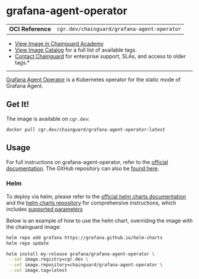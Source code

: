 <!--monopod:start-->
# grafana-agent-operator
| | |
| - | - |
| **OCI Reference** | `cgr.dev/chainguard/grafana-agent-operator` |


* [View Image in Chainguard Academy](https://edu.chainguard.dev/chainguard/chainguard-images/reference/grafana-agent-operator/overview/)
* [View Image Catalog](https://console.enforce.dev/images/catalog) for a full list of available tags.
* [Contact Chainguard](https://www.chainguard.dev/chainguard-images) for enterprise support, SLAs, and access to older tags.*

---
<!--monopod:end-->

<!--overview:start-->
[Grafana Agent Operator](https://grafana.com/docs/agent/latest/operator/) is a Kubernetes operator for the static mode of Grafana Agent.
<!--overview:end-->

<!--getting:start-->
## Get It!
The image is available on `cgr.dev`:

```
docker pull cgr.dev/chainguard/grafana-agent-operator:latest
```
<!--getting:end-->

<!--body:start-->

## Usage
For full instructions on grafana-agent-operator, refer to the
[official documentation](https://grafana.com/docs/agent/latest/operator/).
The GitHub repository can also be [found here](https://github.com/grafana/agent).

### Helm
To deploy via helm, please refer to the
[official helm charts documentation](https://grafana.com/docs/agent/latest/operator/helm-getting-started/) and the [helm charts repository](https://github.com/grafana/helm-charts/tree/main/charts/agent-operator)
for comprehensive instructions, which includes
[supported parameters](https://github.com/grafana/helm-charts/blob/main/charts/agent-operator/values.yaml)

Below is an example of how to use the helm chart, overriding the image with the
chainguard image:

```bash
helm repo add grafana https://grafana.github.io/helm-charts
helm repo update

helm install my-release grafana/grafana-agent-operator \
 --set image.registry=cgr.dev \
 --set image.repository=chainguard/grafana-agent-operator \
 --set image.tag=latest
```
<!--body:end-->
